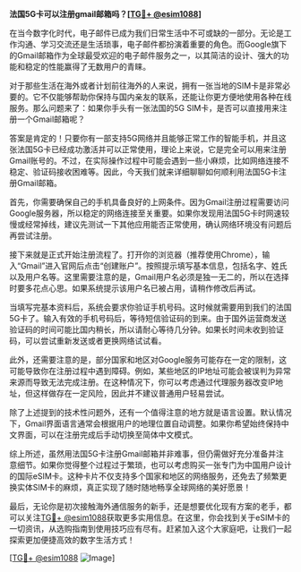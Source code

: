 **法国5G卡可以注册gmail邮箱吗？[[TG💪+ @esim1088](https://t.me/s/esim1088)]**

在当今数字化时代，电子邮件已成为我们日常生活中不可或缺的一部分。无论是工作沟通、学习交流还是生活琐事，电子邮件都扮演着重要的角色。而Google旗下的Gmail邮箱作为全球最受欢迎的电子邮件服务之一，以其简洁的设计、强大的功能和稳定的性能赢得了无数用户的青睐。

对于那些生活在海外或者计划前往海外的人来说，拥有一张当地的SIM卡是非常必要的。它不仅能够帮助你保持与国内亲友的联系，还能让你更方便地使用各种在线服务。那么问题来了：如果你手头有一张法国的5G SIM卡，是否可以直接用来注册一个Gmail邮箱呢？

答案是肯定的！只要你有一部支持5G网络并且能够正常工作的智能手机，并且这张法国5G卡已经成功激活并可以正常使用，理论上来说，它是完全可以用来注册Gmail账号的。不过，在实际操作过程中可能会遇到一些小麻烦，比如网络连接不稳定、验证码接收困难等。因此，今天我们就来详细聊聊如何顺利用法国5G卡注册Gmail邮箱。

首先，你需要确保自己的手机具备良好的上网条件。因为Gmail注册过程需要访问Google服务器，所以稳定的网络连接至关重要。如果你发现用法国5G卡时网速较慢或经常掉线，建议先测试一下其他应用能否正常使用，确认网络环境没有问题后再尝试注册。

接下来就是正式开始注册流程了。打开你的浏览器（推荐使用Chrome），输入“Gmail”进入官网后点击“创建账户”。按照提示填写基本信息，包括名字、姓氏以及用户名等。这里需要注意的是，Gmail用户名必须是独一无二的，所以在选择时要多花点心思。如果系统提示该用户名已被占用，请稍作修改后再试。

当填写完基本资料后，系统会要求你验证手机号码。这时候就需要用到我们的法国5G卡了。输入有效的手机号码后，等待短信验证码的到来。由于国外运营商发送验证码的时间可能比国内稍长，所以请耐心等待几分钟。如果长时间未收到验证码，可以尝试重新发送或者更换网络试试看。

此外，还需要注意的是，部分国家和地区对Google服务可能存在一定的限制，这可能导致你在注册过程中遇到障碍。例如，某些地区的IP地址可能会被误判为异常来源而导致无法完成注册。在这种情况下，你可以考虑通过代理服务器改变IP地址，但这样做存在一定风险，因此并不建议普通用户轻易尝试。

除了上述提到的技术性问题外，还有一个值得注意的地方就是语言设置。默认情况下，Gmail界面语言通常会根据用户的地理位置自动调整。如果你希望始终保持中文界面，可以在注册完成后手动切换至简体中文模式。

综上所述，虽然用法国5G卡注册Gmail邮箱并非难事，但仍需做好充分准备并注意细节。如果你觉得整个过程过于繁琐，也可以考虑购买一张专门为中国用户设计的国际eSIM卡。这种卡片不仅支持多个国家和地区的网络服务，还免去了频繁更换实体SIM卡的麻烦，真正实现了随时随地畅享全球网络的美好愿景！

最后，无论你是初次接触海外通信服务的新手，还是想要优化现有方案的老手，都可以关注[TG💪+ @esim1088](https://t.me/s/esim1088)获取更多实用信息。在这里，你会找到关于eSIM卡的一切资讯，从选购指南到使用技巧应有尽有。赶紧加入这个大家庭吧，让我们一起探索更加便捷高效的数字生活方式！

[[TG💪+ @esim1088](https://t.me/s/esim1088) ![Image](https://i.postimg.cc/4NQfJmqS/Snipaste-2025-05-13-00-14-12.png)]